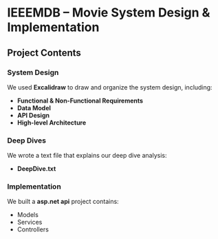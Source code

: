 # IEEEMDB – Movie System Design & Implementation

## Project Contents

### System Design
We used **Excalidraw** to draw and organize the system design, including:
- **Functional & Non-Functional Requirements**
- **Data Model**
- **API Design**
- **High-level Architecture**

### Deep Dives
We wrote a text file that explains our deep dive analysis:
- **DeepDive.txt**

### Implementation
We built a **asp.net api** project contains:
- Models
- Services
- Controllers
